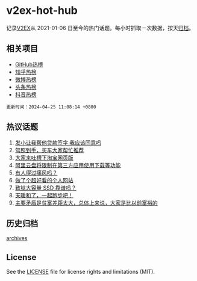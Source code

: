 # v2ex-hot-hub

 记录[V2EX](https://www.v2ex.com/)从 2021-01-06 日至今的热门话题。每小时抓取一次数据，按天[归档](archives)。
 
 ## 相关项目

- [GitHub热榜](https://github.com/lonnyzhang423/github-hot-hub)
- [知乎热榜](https://github.com/lonnyzhang423/zhihu-hot-hub)
- [微博热榜](https://github.com/lonnyzhang423/weibo-hot-hub)
- [头条热榜](https://github.com/lonnyzhang423/toutiao-hot-hub)
- [抖音热榜](https://github.com/lonnyzhang423/douyin-hot-hub)


 `更新时间：2024-04-25 11:08:14 +0800`

## 热议话题

1. [发小让我帮他贷款签字 我应该同意吗](https://www.v2ex.com/t/1035269)
1. [驾照到手，买车大家帮忙推荐](https://www.v2ex.com/t/1035245)
1. [大家来吐槽下淘宝网页版](https://www.v2ex.com/t/1035254)
1. [阿里云盘将限制在第三方应用使用下载等功能](https://www.v2ex.com/t/1035228)
1. [有人得过痛风吗？](https://www.v2ex.com/t/1035258)
1. [做了个超好看的个人网站](https://www.v2ex.com/t/1035281)
1. [致钛大容量 SSD 靠谱吗？](https://www.v2ex.com/t/1035238)
1. [天暖和了，一起跑步吧！](https://www.v2ex.com/t/1035447)
1. [主要矛盾是贫富差距太大，总体上来说，大家是比以前富裕的](https://www.v2ex.com/t/1035471)

## 历史归档

[archives](archives)

## License

See the [LICENSE](LICENSE) file for license rights and limitations (MIT).
